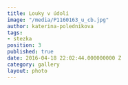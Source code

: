 ```yaml
---
title: Louky v údolí
image: "/media/P1160163_u_cb.jpg"
author: katerina-polednikova
tags:
- stezka
position: 3
published: true
date: 2016-04-18 22:02:44.000000000 Z
category: gallery
layout: photo
---
```

